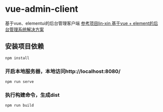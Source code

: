 # vue-admin-client
 基于vue、elementui的后台管理客户端
 [参考项目lin-xin 基于vue + element的后台管理系统解决方案](https://github.com/lin-xin/vue-manage-system.git)
## 安装项目依赖
```
npm install
```

### 开启本地服务器，本地访问http://localhost:8080/
```
npm run serve
```

### 执行构建命令，生成dist
```
npm run build
```